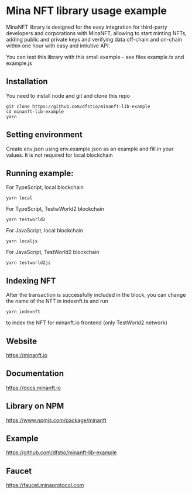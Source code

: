 # Mina NFT library usage example

MinaNFT library is designed for the easy integration for third-party developers and
corporations with MinaNFT, allowing to start minting NFTs, adding public and private keys
and verifying data off-chain and on-chain within one hour with easy and intiutive API.

You can test this library with this small example - see files example.ts and example.js

## Installation

You need to install node and git
and clone this repo

```
git clone https://github.com/dfstio/minanft-lib-example
cd minanft-lib-example
yarn
```

## Setting environment

Create env.json using env.example.json as an example and fill in your values. It is not required for local blockchain

## Running example:

For TypeScript, local blockchain

```
yarn local
```

For TypeScript, TestwWorld2 blockchain

```
yarn testworld2
```

For JavaScript, local blockchain

```
yarn localjs
```

For JavaScript, TestWorld2 blockchain

```
yarn testworld2js
```

## Indexing NFT

After the transaction is successfully included in the block, you can change the name of the NFT in indexnft.ts and run

`yarn indexnft`

to index the NFT for minanft.io frontend (only TestWorld2 network)

## Website

https://minanft.io

## Documentation

https://docs.minanft.io

## Library on NPM

https://www.npmjs.com/package/minanft

## Example

https://github.com/dfstio/minanft-lib-example

## Faucet

https://faucet.minaprotocol.com
